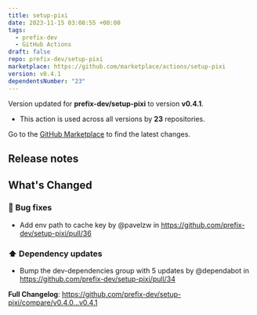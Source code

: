```yaml
---
title: setup-pixi
date: 2023-11-15 03:08:55 +00:00
tags:
  - prefix-dev
  - GitHub Actions
draft: false
repo: prefix-dev/setup-pixi
marketplace: https://github.com/marketplace/actions/setup-pixi
version: v0.4.1
dependentsNumber: "23"
---
```



Version updated for **prefix-dev/setup-pixi** to version **v0.4.1**.
- This action is used across all versions by **23** repositories.

Go to the [GitHub Marketplace](https://github.com/marketplace/actions/setup-pixi) to find the latest changes.

## Release notes

<!-- Release notes generated using configuration in .github/release.yml at v0.4.1 -->

## What's Changed
### 🐛 Bug fixes
* Add env path to cache key by @pavelzw in https://github.com/prefix-dev/setup-pixi/pull/36
### ⬆️ Dependency updates
* Bump the dev-dependencies group with 5 updates by @dependabot in https://github.com/prefix-dev/setup-pixi/pull/34


**Full Changelog**: https://github.com/prefix-dev/setup-pixi/compare/v0.4.0...v0.4.1
